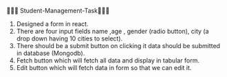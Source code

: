 🧑🏻‍🎓 Student-Management-Task🧑🏻‍🎓

1. Designed a form in react.
2. There are four input fields name ,age , gender (radio button), city (a drop down having 10 cities to select). 
3. There should be a submit button on clicking it data should be submitted in database (Mongodb).
4. Fetch button which will fetch all data and display in tabular form.     
5. Edit button which will fetch data in form so that we can edit it.

